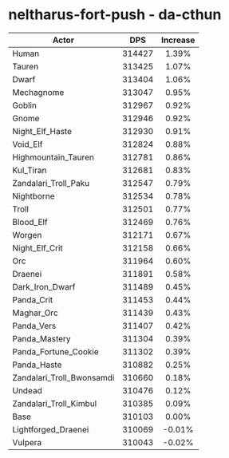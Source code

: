 # neltharus-fort-push - da-cthun
| Actor | DPS | Increase |
|---|:---:|:---:|
|Human|314427|1.39%|
|Tauren|313425|1.07%|
|Dwarf|313404|1.06%|
|Mechagnome|313047|0.95%|
|Goblin|312967|0.92%|
|Gnome|312946|0.92%|
|Night_Elf_Haste|312930|0.91%|
|Void_Elf|312824|0.88%|
|Highmountain_Tauren|312781|0.86%|
|Kul_Tiran|312681|0.83%|
|Zandalari_Troll_Paku|312547|0.79%|
|Nightborne|312534|0.78%|
|Troll|312501|0.77%|
|Blood_Elf|312469|0.76%|
|Worgen|312171|0.67%|
|Night_Elf_Crit|312158|0.66%|
|Orc|311964|0.60%|
|Draenei|311891|0.58%|
|Dark_Iron_Dwarf|311489|0.45%|
|Panda_Crit|311453|0.44%|
|Maghar_Orc|311439|0.43%|
|Panda_Vers|311407|0.42%|
|Panda_Mastery|311304|0.39%|
|Panda_Fortune_Cookie|311302|0.39%|
|Panda_Haste|310882|0.25%|
|Zandalari_Troll_Bwonsamdi|310660|0.18%|
|Undead|310476|0.12%|
|Zandalari_Troll_Kimbul|310385|0.09%|
|Base|310103|0.00%|
|Lightforged_Draenei|310069|-0.01%|
|Vulpera|310043|-0.02%|
